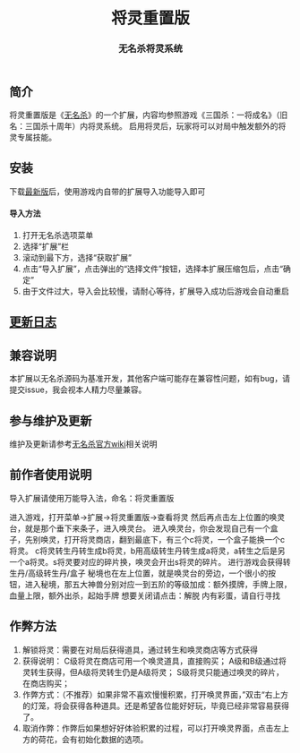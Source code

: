 #
<h1 align="center">将灵重置版</h1>
<h3 align="center">无名杀将灵系统<br><br>
</p>

## 简介

将灵重置版是《[无名杀](https://github.com/libccy/noname)》的一个扩展，内容均参照游戏《三国杀：一将成名》（旧名：三国杀十周年）内将灵系统。
启用将灵后，玩家将可以对局中触发额外的将灵专属技能。

## 安装

下载[最新版](https://github.com/ankhspirit/10thjl/releases)后，使用游戏内自带的扩展导入功能导入即可

#### 导入方法

1. 打开无名杀选项菜单
2. 选择“扩展”栏
3. 滚动到最下方，选择“获取扩展”
4. 点击“导入扩展”，点击弹出的“选择文件”按钮，选择本扩展压缩包后，点击“确定”
5. 由于文件过大，导入会比较慢，请耐心等待，扩展导入成功后游戏会自动重启

## [更新日志](./ChangeLog.md)

## 兼容说明

本扩展以无名杀源码为基准开发，其他客户端可能存在兼容性问题，如有bug，请提交issue，我会视本人精力尽量兼容。

## 参与维护及更新

维护及更新请参考[无名杀官方wiki](https://github.com/libccy/noname/wiki)相关说明

</p>

## 前作者使用说明

导入扩展请使用万能导入法，命名：将灵重置版

进入游戏，打开菜单→扩展→将灵重置版→查看将灵
然后再点击左上位置的唤灵台，就是那个垂下来条子，进入唤灵台。
进入唤灵台，你会发现自己有一个盒子，先别唤灵，打开将灵商店，翻到最底下，有三个c将灵，一个盒子能换一个c将灵。
c将灵转生丹转生成b将灵，b用高级转生丹转生成a将灵，a转生之后是另一个a将灵。s将灵要对应的碎片换，唤灵会开出s将灵的碎片。
进行游戏会获得转生丹/高级转生丹/盒子
秘境也在左上位置，就是唤灵台的旁边，一个很小的按钮，进入秘境，那五大神兽分别对应一到五阶的等级加成：额外摸牌，手牌上限，血量上限，额外出杀，起始手牌
想要关闭请点击：解脱
内有彩蛋，请自行寻找

</p>

## 作弊方法

1. 解锁将灵：需要在对局后获得道具，通过转生和唤灵商店等方式获得
2. 获得说明：
    C级将灵在商店可用一个唤灵道具，直接购买；
    A级和B级通过将灵转生获得，但A级将灵转生仍是A级将灵；
    S级将灵只能通过唤灵的碎片，在商店购买；
3. 作弊方式：（不推荐）如果非常不喜欢慢慢积累，打开唤灵界面，”双击“右上方的灯笼，将会获得各种道具。还是希望各位能好好玩，毕竟已经非常容易获得了。
4. 取消作弊：作弊后如果想好好体验积累的过程，可以打开唤灵界面，点击左上方的荷花，会有初始化数据的选项。
